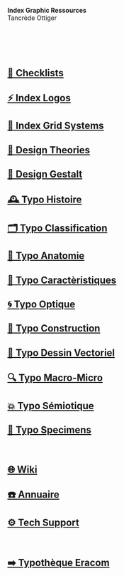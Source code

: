   **Index Graphic Ressources**  
  Tancrède Ottiger  
# &nbsp;

<!---
## [🦚 Index Littérature Visuelle]()
## [💼 Portfolio](Student's projects)
--->

## [📝 Checklists](/check-things)
## [⚡ Index Logos]()
## [🏢 Index Grid Systems]()
## [🔮 Design Theories](/)
## [📄 Design Gestalt](/)
## [🕰️ Typo Histoire](/overview-writing-history)
## [🗂️ Typo Classification](/classify-typefaces)
## [🔬 Typo Anatomie](/describe-typefaces)
## [🧬 Typo Caractèristiques](/parameter-typefaces)
## [🌀 Typo Optique](/correct-typeface)
## [🔨 Typo Construction](/construct-typeface)
## [📐 Typo Dessin Vectoriel](/draw-vectors)
## [🔍 Typo Macro-Micro]()
## [💥 Typo Sémiotique](/denote-typefaces)
## [🧪 Typo Specimens]()
&nbsp;
## [🌐 Wiki](/index-graphic-terminology)
## [☎️ Annuaire](/index-designers)
## [⚙️ Tech Support](/support-technology)
&nbsp;
## [➡️ Typothèque Eracom](http://typo.eracom.ch)
